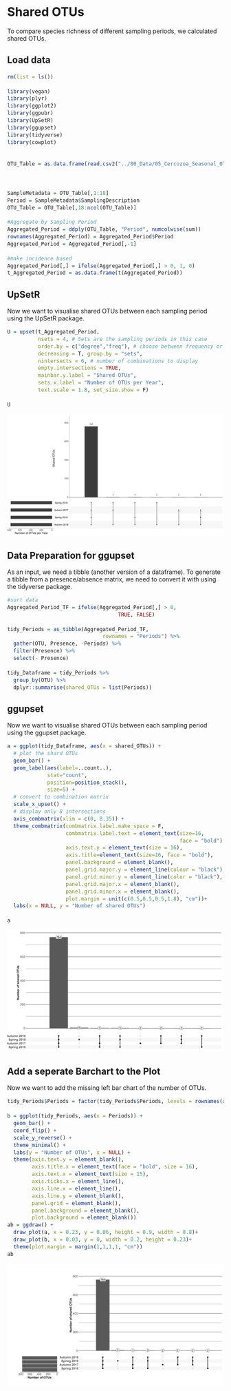 Shared OTUs
================

To compare species richness of different sampling periods, we calculated shared OTUs.

Load data
---------

``` r
rm(list = ls())

library(vegan)
library(plyr)
library(ggplot2)
library(ggpubr)
library(UpSetR)
library(ggupset)
library(tidyverse)
library(cowplot)


OTU_Table = as.data.frame(read.csv2("../00_Data/05_Cercozoa_Seasonal_OTU_Table_min-freq-7633_transposed_withMetadata.csv",header = T))



SampleMetadata = OTU_Table[,1:18]
Period = SampleMetadata$SamplingDescription
OTU_Table = OTU_Table[,18:ncol(OTU_Table)]

#Aggregate by Sampling Period
Aggregated_Period = ddply(OTU_Table, "Period", numcolwise(sum))
rownames(Aggregated_Period) = Aggregated_Period$Period
Aggregated_Period = Aggregated_Period[,-1]

#make incidence based
Aggregated_Period[,] = ifelse(Aggregated_Period[,] > 0, 1, 0)
t_Aggregated_Period = as.data.frame(t(Aggregated_Period))
```

UpSetR
------

Now we want to visualise shared OTUs between each sampling period using the UpSetR package.

``` r
U = upset(t_Aggregated_Period, 
          nsets = 4, # Sets are the sampling periods in this case
          order.by = c("degree","freq"), # choose between frequency or degree
          decreasing = T, group.by = "sets", 
          nintersects = 6, # number of combinations to display
          empty.intersections = TRUE, 
          mainbar.y.label = "Shared OTUs", 
          sets.x.label = "Number of OTUs per Year", 
          text.scale = 1.8, set_size.show = F)

U
```

![](SharedOTUs_files/figure-markdown_github/UpsetSharedOTUs-1.png)

Data Preparation for ggupset
----------------------------

As an input, we need a tibble (another version of a dataframe). To generate a tibble from a presence/absence matrix, we need to convert it with using the tidyverse package.

``` r
#sort data
Aggregated_Period_TF = ifelse(Aggregated_Period[,] > 0, 
                                    TRUE, FALSE)

tidy_Periods = as_tibble(Aggregated_Period_TF, 
                               rownames = "Periods") %>% 
  gather(OTU, Presence, -Periods) %>% 
  filter(Presence) %>% 
  select(- Presence)

tidy_Dataframe = tidy_Periods %>% 
  group_by(OTU) %>% 
  dplyr::summarise(shared_OTUs = list(Periods))
```

ggupset
-------

Now we want to visualise shared OTUs between each sampling period using the ggupset package.

``` r
a = ggplot(tidy_Dataframe, aes(x = shared_OTUs)) +
  # plot the shard OTUs
  geom_bar() +
  geom_label(aes(label=..count..), 
             stat="count", 
             position=position_stack(),
             size=5) +
  # convert to combination matrix
  scale_x_upset() +
  # display only 8 intersections
  axis_combmatrix(xlim = c(0, 8.35)) +
  theme_combmatrix(combmatrix.label.make_space = F, 
                   combmatrix.label.text = element_text(size=16, 
                                                        face = "bold"),
                   axis.text.y = element_text(size = 16), 
                   axis.title=element_text(size=16, face = "bold"), 
                   panel.background = element_blank(), 
                   panel.grid.major.y = element_line(colour = "black"), 
                   panel.grid.minor.y = element_line(color = "black"), 
                   panel.grid.major.x = element_blank(), 
                   panel.grid.minor.x = element_blank(), 
                   plot.margin = unit(c(0.5,0.5,0.5,1.8), "cm"))+ 
  labs(x = NULL, y = "Number of shared OTUs")

a
```

![](SharedOTUs_files/figure-markdown_github/ggupsetSharedOTUs-1.png)

Add a seperate Barchart to the Plot
-----------------------------------

Now we want to add the missing left bar chart of the number of OTUs.

``` r
tidy_Periods$Periods = factor(tidy_Periods$Periods, levels = rownames(as.data.frame(specnumber(Aggregated_Period) %>% sort())))

b = ggplot(tidy_Periods, aes(x = Periods)) + 
  geom_bar() + 
  coord_flip() +  
  scale_y_reverse() + 
  theme_minimal() + 
  labs(y = "Number of OTUs", x = NULL) + 
  theme(axis.text.y = element_blank(),
        axis.title.x = element_text(face = "bold", size = 16), 
        axis.text.x = element_text(size = 15), 
        axis.ticks.x = element_line(),
        axis.line.x = element_line(),
        axis.line.y = element_blank(), 
        panel.grid = element_blank(),
        panel.background = element_blank(), 
        plot.background = element_blank())
ab = ggdraw() + 
  draw_plot(a, x = 0.23, y = 0.06, height = 0.9, width = 0.8)+
  draw_plot(b, x = 0.03, y = 0, width = 0.2, height = 0.23)+
  theme(plot.margin = margin(1,1,1,1, "cm")) 
ab
```

![](SharedOTUs_files/figure-markdown_github/Add%20Barchart-1.png)
